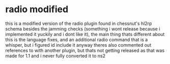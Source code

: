 # radio modified
this is a modified version of the radio plugin found in chessnut's hl2rp schema
besides the jamming checks (something i wont release because i implemented it yuckily and i dont like it), 
the main thing thats different about this is the language fixes, and an additional radio command that is a whisper, but i figured id include it anyway
theres also commented out references to with another plugin, but thats not getting released as that was made for 1.1 and i never fully converted it to ns2